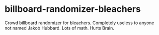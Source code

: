 # billboard-randomizer-bleachers
Crowd billboard randomizer for bleachers.  Completely useless to anyone not named Jakob Hubbard.  Lots of math.  Hurts Brain.
